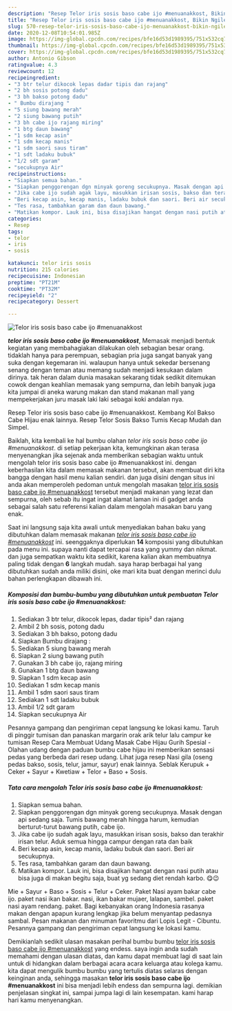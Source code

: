 ```yaml
---
description: "Resep Telor iris sosis baso cabe ijo #menuanakkost, Bikin Ngiler"
title: "Resep Telor iris sosis baso cabe ijo #menuanakkost, Bikin Ngiler"
slug: 570-resep-telor-iris-sosis-baso-cabe-ijo-menuanakkost-bikin-ngiler
date: 2020-12-08T10:54:01.985Z
image: https://img-global.cpcdn.com/recipes/bfe16d53d1989395/751x532cq70/telor-iris-sosis-baso-cabe-ijo-menuanakkost-foto-resep-utama.jpg
thumbnail: https://img-global.cpcdn.com/recipes/bfe16d53d1989395/751x532cq70/telor-iris-sosis-baso-cabe-ijo-menuanakkost-foto-resep-utama.jpg
cover: https://img-global.cpcdn.com/recipes/bfe16d53d1989395/751x532cq70/telor-iris-sosis-baso-cabe-ijo-menuanakkost-foto-resep-utama.jpg
author: Antonio Gibson
ratingvalue: 4.3
reviewcount: 12
recipeingredient:
- "3 btr telur dikocok lepas dadar tipis dan rajang"
- "2 bh sosis potong dadu"
- "3 bh bakso potong dadu"
- " Bumbu dirajang "
- "5 siung bawang merah"
- "2 siung bawang putih"
- "3 bh cabe ijo rajang miring"
- "1 btg daun bawang"
- "1 sdm kecap asin"
- "1 sdm kecap manis"
- "1 sdm saori saus tiram"
- "1 sdt ladaku bubuk"
- "1/2 sdt garam"
- "secukupnya Air"
recipeinstructions:
- "Siapkan semua bahan."
- "Siapkan penggorengan dgn minyak goreng secukupnya. Masak dengan api sedang saja. Tumis bawang merah hingga harum, kemudian berturut-turut bawang putih, cabe ijo."
- "Jika cabe ijo sudah agak layu, masukkan irisan sosis, bakso dan terakhir irisan telur. Aduk semua hingga campur dengan rata dan baik"
- "Beri kecap asin, kecap manis, ladaku bubuk dan saori. Beri air secukupnya."
- "Tes rasa, tambahkan garam dan daun bawang."
- "Matikan kompor. Lauk ini, bisa disajikan hangat dengan nasi putih atau bisa juga di makan begitu saja, buat yg sedang diet rendah karbo. 😋😉"
categories:
- Resep
tags:
- telor
- iris
- sosis

katakunci: telor iris sosis 
nutrition: 215 calories
recipecuisine: Indonesian
preptime: "PT21M"
cooktime: "PT32M"
recipeyield: "2"
recipecategory: Dessert

---
```



![Telor iris sosis baso cabe ijo #menuanakkost](https://img-global.cpcdn.com/recipes/bfe16d53d1989395/751x532cq70/telor-iris-sosis-baso-cabe-ijo-menuanakkost-foto-resep-utama.jpg)

<b><i>telor iris sosis baso cabe ijo #menuanakkost</i></b>, Memasak menjadi bentuk kegiatan yang membahagiakan dilakukan oleh sebagian besar orang. tidaklah hanya para perempuan, sebagian pria juga sangat banyak yang suka dengan kegemaran ini. walaupun hanya untuk sekedar bersenang senang dengan teman atau memang sudah menjadi kesukaan dalam dirinya. tak heran dalam dunia masakan sekarang tidak sedikit ditemukan cowok dengan keahlian memasak yang sempurna, dan lebih banyak juga kita jumpai di aneka warung makan dan stand makanan mall yang mempekerjakan juru masak laki laki sebagai koki andalan nya.

Resep Telor iris sosis baso cabe ijo #menuanakkost. Kembang Kol Bakso Cabe Hijau enak lainnya. Resep Telor Sosis Bakso Tumis Kecap Mudah dan Simpel.

Baiklah, kita kembali ke hal bumbu olahan <i>telor iris sosis baso cabe ijo #menuanakkost</i>. di setiap pekerjaan kita, kemungkinan akan terasa menyenangkan jika sejenak anda memberikan sebagian waktu untuk mengolah telor iris sosis baso cabe ijo #menuanakkost ini. dengan keberhasilan kita dalam memasak makanan tersebut, akan membuat diri kita bangga dengan hasil menu kalian sendiri. dan juga disini dengan situs ini anda akan memperoleh pedoman untuk mengolah masakan <u>telor iris sosis baso cabe ijo #menuanakkost</u> tersebut menjadi makanan yang lezat dan sempurna, oleh sebab itu ingat ingat alamat laman ini di gadget anda sebagai salah satu referensi kalian dalam mengolah masakan baru yang enak.


Saat ini langsung saja kita awali untuk menyediakan bahan baku yang dibutuhkan dalam memasak makanan <u><i>telor iris sosis baso cabe ijo #menuanakkost</i></u> ini. seenggaknya diperlukan <b>14</b> komposisi yang dibutuhkan pada menu ini. supaya nanti dapat tercapai rasa yang yummy dan nikmat. dan juga sempatkan waktu kita sedikit, karena kalian akan membuatnya paling tidak dengan <b>6</b> langkah mudah. saya harap berbagai hal yang dibutuhkan sudah anda miliki disini, oke mari kita buat dengan merinci dulu bahan perlengkapan dibawah ini.

<!--inarticleads1-->

##### Komposisi dan bumbu-bumbu yang dibutuhkan untuk pembuatan Telor iris sosis baso cabe ijo #menuanakkost:

1. Sediakan 3 btr telur, dikocok lepas, dadar tipis² dan rajang
1. Ambil 2 bh sosis, potong dadu
1. Sediakan 3 bh bakso, potong dadu
1. Siapkan  Bumbu dirajang :
1. Sediakan 5 siung bawang merah
1. Siapkan 2 siung bawang putih
1. Gunakan 3 bh cabe ijo, rajang miring
1. Gunakan 1 btg daun bawang
1. Siapkan 1 sdm kecap asin
1. Sediakan 1 sdm kecap manis
1. Ambil 1 sdm saori saus tiram
1. Sediakan 1 sdt ladaku bubuk
1. Ambil 1/2 sdt garam
1. Siapkan secukupnya Air


Pesannya gampang dan pengiriman cepat langsung ke lokasi kamu. Taruh di pinggir tumisan dan panaskan margarin orak arik telur lalu campur ke tumisan Resep Cara Membuat Udang Masak Cabe Hijau Gurih Spesial - Olahan udang dengan paduan bumbu cabe hijau ini memberikan sensasi pedas yang berbeda dari resep udang. Lihat juga resep Nasi gila (oseng pedas bakso, sosis, telur, jamur, sayur) enak lainnya. Seblak Kerupuk + Ceker + Sayur + Kwetiaw + Telor + Baso + Sosis. 

<!--inarticleads2-->

##### Tata cara mengolah Telor iris sosis baso cabe ijo #menuanakkost:

1. Siapkan semua bahan.
1. Siapkan penggorengan dgn minyak goreng secukupnya. Masak dengan api sedang saja. Tumis bawang merah hingga harum, kemudian berturut-turut bawang putih, cabe ijo.
1. Jika cabe ijo sudah agak layu, masukkan irisan sosis, bakso dan terakhir irisan telur. Aduk semua hingga campur dengan rata dan baik
1. Beri kecap asin, kecap manis, ladaku bubuk dan saori. Beri air secukupnya.
1. Tes rasa, tambahkan garam dan daun bawang.
1. Matikan kompor. Lauk ini, bisa disajikan hangat dengan nasi putih atau bisa juga di makan begitu saja, buat yg sedang diet rendah karbo. 😋😉


Mie + Sayur + Baso + Sosis + Telur + Ceker. Paket Nasi ayam bakar cabe ijo. paket nasi ikan bakar. nasi, ikan bakar mujaer, lalapan, sambel. paket nasi ayam rendang. paket. Bagi kebanyakan orang Indonesia rasanya makan dengan apapun kurang lengkap jika belum menyantap pedasnya sambal. Pesan makanan dan minuman favoritmu dari Lopis Legit - Cibuntu. Pesannya gampang dan pengiriman cepat langsung ke lokasi kamu. 

Demikianlah sedikit ulasan masakan perihal bumbu bumbu <u>telor iris sosis baso cabe ijo #menuanakkost</u> yang endess. saya ingin anda sudah memahami dengan ulasan diatas, dan kamu dapat membuat lagi di saat lain untuk di hidangkan dalam berbagai acara acara keluarga atau kolega kamu. kita dapat mengulik bumbu bumbu yang tertulis diatas selaras dengan keinginan anda, sehingga masakan <b>telor iris sosis baso cabe ijo #menuanakkost</b> ini bisa menjadi lebih endess dan sempurna lagi. demikian penjelasan singkat ini, sampai jumpa lagi di lain kesempatan. kami harap hari kamu menyenangkan.
